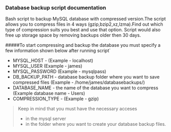 
### Database backup script documentation

Bash script to backup MySQL database with compressed version.The script allows you to compress files in 4 ways (gzip,bzip2,xz,lzma).Find out which type of compression suits you best and use that option.
Script would also free up storage space by removing backups older then 30 days.

#####To start compressing and backup the database you must specify a few information shown below after running script`

+ MYSQL_HOST - (Example - localhost) 
+ MYSQL_USER (Example - james) 
+ MYSQL_PASSWORD (Example - mysqlpass)
+ DB_BACKUP_PATH - database backup folder where you want to save compressed files (Example - /home/james/databasebackups/)
+ DATABASE_NAME - the name of the database you want to compress 
(Example database name - Users)
+ COMPRESSION_TYPE - (Example - gzip)

> Keep in mind that you must have the necessary acceses 
> + in the mysql server 
> + in the folder where you want to create your database backup files.
